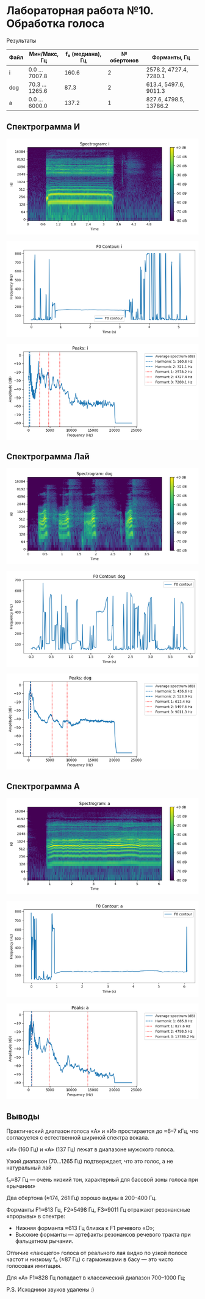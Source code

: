 # Лабораторная работа №10. Обработка голоса

Результаты

| Файл | Мин/Макс, Гц  | f₀ (медиана), Гц | № обертонов | Форманты, Гц           |
|------|---------------|------------------|-------------|------------------------|
| i    | 0.0 … 7007.8  | 160.6            | 2           | 2578.2, 4727.4, 7280.1 |
| dog  | 70.3 … 1265.6 | 87.3             | 2           | 613.4, 5497.6, 9011.3  |
| a    | 0.0 … 6000.0  | 137.2            | 1           | 827.6, 4798.5, 13786.2 |

## Спектрограмма И

![voice](../results/spec_i.png)

![voice](../results/f0_i.png)

![voice](../results/peaks_i.png)

## Спектрограмма Лай

![voice](../results/spec_dog.png)

![voice](../results/f0_dog.png)

![voice](../results/peaks_dog.png)

## Спектрограмма А

![voice](../results/spec_a.png)

![voice](../results/f0_a.png)

![voice](../results/peaks_a.png)

## Выводы

Практический диапазон голоса «A» и «И» простирается до ≈6–7 кГц, что согласуется с естественной шириной спектра вокала.

«И» (160 Гц) и «А» (137 Гц) лежат в диапазоне мужского голоса.

Узкий диапазон (70…1265 Гц) подтверждает, что это голос, а не натуральный лай

f₀≈87 Гц — очень низкий тон, характерный для басовой зоны голоса при «рычании»

Два обертона (≈174, 261 Гц) хорошо видны в 200–400 Гц.

Форманты F1≈613 Гц, F2≈5498 Гц, F3≈9011 Гц отражают резонансные «прорывы» в спектре:

* Нижняя форманта ≈613 Гц близка к F1 речевого «О»;
* Высокие форманты — артефакты резонансов речевого тракта при фальцетном рычании.

Отличие «лающего» голоса от реального лая видно по узкой полосе частот и низкому f₀ (≈87 Гц) с гармониками в басу — это чисто голосовая имитация.

Для «А» F1≈828 Гц попадает в классический диапазон 700–1000 Гц;


P.S. Исходники звуков удалены :)
